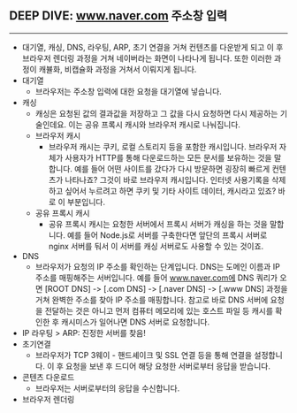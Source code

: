 ## DEEP DIVE: www.naver.com 주소창 입력

---

- 대기열, 캐싱, DNS, 라우팅, ARP, 초기 연결을 거쳐 컨텐츠를 다운받게 되고 이 후 브라우저 렌더링 과정을 거쳐 네이버라는 화면이 나타나게 됩니다.
  또한 이러한 과정이 캐뷸화, 비캡슐화 과정을 거쳐서 이뤄지게 됩니다.
- 대기열
  - 브라우저는 주소창 입력에 대한 요청을 대기열에 넣습니다.
- 캐싱
  - 캐싱은 요청된 값의 결과값을 저장하고 그 값을 다시 요청하면 다시 제공하는 기술인데요.
    이는 공유 프록시 캐시와 브라우저 캐시로 나눠집니다.
  - 브라우저 캐시
    - 브라우저 캐시는 쿠키, 로컬 스토리지 등을 포함한 캐시입니다.
      브라우저 자체가 사용자가 HTTP를 통해 다운로드하는 모든 문서를 보유하는 것을 말합니다.
      예를 들어 어떤 사이트를 갔다가 다시 방문하면 굉장히 빠르게 컨텐츠가 나타나죠?
      그것이 바로 브라우저 캐시입니다. 인터넷 사용기록을 삭제하고 싶어서 누르려고 하면 쿠키 및 기타 사이트 데이터, 캐시라고 있죠? 바로 이 부분입니다.
  - 공유 프록시 캐시
    - 공유 프록시 캐시는 요청한 서버에서 프록시 서버가 캐싱을 하는 것을 말합니다.
      예를 들어 Node.js로 서버를 구축한다면 앞단의 프록시 서버로 nginx 서버를 둬서 이 서버를 캐싱 서버로도 사용할 수 있는 것이죠.
- DNS
  - 브라우저가 요청의 IP 주소를 확인하는 단계입니다. DNS는 도메인 이름과 IP 주소를 매핑해주는 서버입니다.
    예를 들어 www.naver.com에 DNS 쿼리가 오면 [ROOT DNS] -> [.com DNS] -> [.naver DNS] -> [.www DNS] 과정을 거쳐 완벽한 주소를 찾아 IP 주소를 매핑합니다. 참고로 바로 DNS 서버에 요청을 전달하는 것은 아니고 먼저 컴퓨터 메모리에 있는 호스트 파일 등 캐시를 확인한 후 캐시미스가 일어나면 DNS 서버로 요청합니다.
- IP 라우팅 > ARP: 진정한 서버를 찾음!
- 초기연결
  - 브라우저가 TCP 3웨이 - 핸드셰이크 및 SSL 연결 등을 통해 연결을 설정합니다.
    이 후 요청을 보낸 후 드디어 해당 요청한 서버로부터 응답을 받습니다.
- 콘텐츠 다운로드
  - 브라우저는 서버로부터의 응답을 수신합니다.
- 브라우저 렌더링
